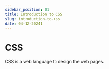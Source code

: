 ```yaml
---
sidebar_position: 01
title: Introduction to CSS
slug: introduction-to-css
date: 04-12-20241
---
```


# CSS

CSS is a web language to design the web pages.
